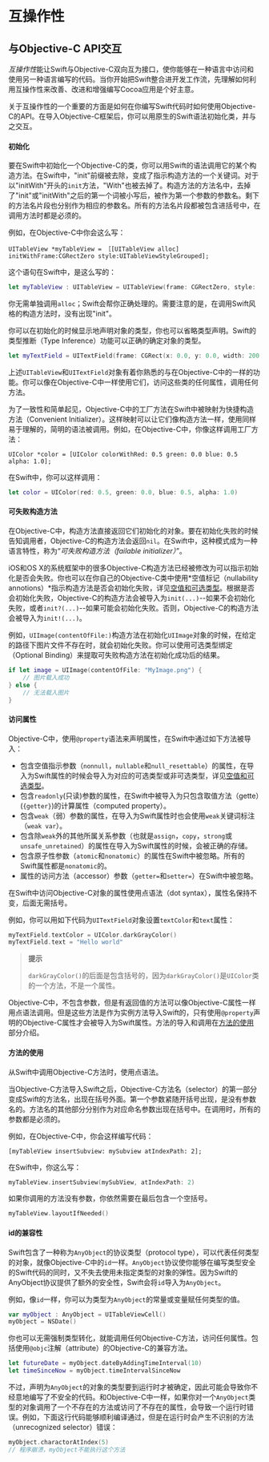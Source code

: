 互操作性
=======

与Objective-C API交互
--------------------

*互操作性*能让Swift与Objective-C双向互为接口，使你能够在一种语言中访问和使用另一种语言编写的代码。当你开始把Swift整合进开发工作流，先理解如何利用互操作性来改善、改进和增强编写Cocoa应用是个好主意。

关于互操作性的一个重要的方面是如何在你编写Swift代码时如何使用Objective-C的API。在导入Objective-C框架后，你可以用原生的Swift语法初始化类，并与之交互。

#### 初始化

要在Swift中初始化一个Objective-C的类，你可以用Swift的语法调用它的某个构造方法。在Swift中，"init"前缀被去除，变成了指示构造方法的一个关键词。对于以"initWith"开头的`init`方法，"With"也被去掉了。构造方法的方法名中，去掉了"init"或"initWith"之后的第一个词被小写后，被作为第一个参数的参数名。剩下的方法名片段也分别作为相应的参数名。所有的方法名片段都被包含进括号中，在调用方法时都是必须的。

例如，在Objective-C中你会这么写：

``` objc
UITableView *myTableView = ［[UITableView alloc] initWithFrame:CGRectZero style:UITableViewStyleGrouped];
```

这个语句在Swift中，是这么写的：

``` swift
let myTableView : UITableView = UITableView(frame: CGRectZero, style: .Grouped)
```

你无需单独调用`alloc`；Swift会帮你正确处理的。需要注意的是，在调用Swift风格的构造方法时，没有出现"init"。

你可以在初始化的时候显示地声明对象的类型，你也可以省略类型声明。Swift的类型推断（Type Inference）功能可以正确的确定对象的类型。

``` swift
let myTextField = UITextField(frame: CGRect(x: 0.0, y: 0.0, width: 200.0, height: 40.0))
```

上述`UITableView`和`UITextField`对象有着你熟悉的与在Objective-C中的一样的功能。你可以像在Objective-C中一样使用它们，访问这些类的任何属性，调用任何方法。

为了一致性和简单起见，Objective-C中的工厂方法在Swift中被映射为快捷构造方法（Convenient Initializer）。这样映射可以让它们像构造方法一样，使用同样易于理解的，简明的语法被调用。例如，在Objective-C中，你像这样调用工厂方法：

``` objc
UIColor *color = [UIColor colorWithRed: 0.5 green: 0.0 blue: 0.5 alpha: 1.0];
```

在Swift中，你可以这样调用：

``` swift
let color = UIColor(red: 0.5, green: 0.0, blue: 0.5, alpha: 1.0)
```

#### 可失败构造方法

在Objective-C中，构造方法直接返回它们初始化的对象。要在初始化失败的时候告知调用者，Objective-C的构造方法会返回`nil`。在Swift中，这种模式成为一种语言特性，称为“*可失败构造方法（failable initializer）*”。

iOS和OS X的系统框架中的很多Objective-C构造方法已经被修改为可以指示初始化是否会失败。你也可以在你自己的Objective-C类中使用*空值标记（nullability annotions）*指示构造方法是否会初始化失败，详见[空值和可选类型](#空值和可选类型)。根据是否会初始化失败，Objective-C的构造方法会被导入为`init(...)`--如果不会初始化失败，或者`init?(...)`--如果可能会初始化失败。否则，Objective-C的构造方法会被导入为`init!(...)`。

例如，`UIImage(contentOfFile:)`构造方法在初始化`UIImage`对象的时候，在给定的路径下图片文件不存在时，就会初始化失败。你可以使用可选类型绑定（Optional Binding）来提取可失败构造方法在初始化成功后的结果。

``` swift
if let image = UIImage(contentOfFile: "MyImage.png") {
	// 图片载入成功
} else {
	// 无法载入图片
}
```

#### 访问属性

Objective-C中，使用`@property`语法来声明属性，在Swift中通过如下方法被导入：

- 包含空值指示参数（`nonnull`，`nullable`和`null_resettable`）的属性，在导入为Swift属性的时候会导入为对应的可选类型或非可选类型，详见[空值和可选类型](#空值和可选类型)。
- 包含`readonly`(只读)参数的属性，在Swift中被导入为只包含取值方法（gette）(`{getter}`)的计算属性（computed property）。
- 包含`weak`（弱）参数的属性，在导入为Swift属性时也会使用`weak`关键词标注（`weak var`）。
- 包含除`weak`外的其他所属关系参数（也就是`assign`，`copy`，`strong`或`unsafe_unretained`）的属性在导入为Swift属性的时候，会被正确的存储。
- 包含原子性参数（`atomic`和`nonatomic`）的属性在Swift中被忽略。所有的Swift属性都是`nonatomic`的。
- 属性的访问方法（accessor）参数（`getter=`和`setter=`）在Swift中被忽略。

在Swift中访问Objective-C对象的属性使用点语法（dot syntax），属性名保持不变，后面无需括号。

例如，你可以用如下代码为`UITextField`对象设置`textColor`和`text`属性：

``` swift
myTextField.textColor = UIColor.darkGrayColor()
myTextField.text = "Hello world"
```

> **提示**
>
> `darkGrayColor()`的后面是包含括号的，因为`darkGrayColor()`是`UIColor`类的一个方法，不是一个属性。

Objective-C中，不包含参数，但是有返回值的方法可以像Objective-C属性一样用点语法调用。但是这些方法是作为实例方法导入Swift的，只有使用`@property`声明的Objective-C属性才会被导入为Swift属性。方法的导入和调用在[方法的使用](#方法的使用)部分介绍。

#### 方法的使用

从Swift中调用Objective-C方法时，使用点语法。

当Objective-C方法导入Swift之后，Objective-C方法名（selector）的第一部分变成Swift的方法名，出现在括号外面。第一个参数紧随开括号出现，是没有参数名的。方法名的其他部分分别作为对应命名参数出现在括号中。在调用时，所有的参数都是必须的。

例如，在Objective-C中，你会这样编写代码：

``` objc
[myTableView insertSubview: mySubview atIndexPath: 2];
```

在Swift中，你这么写：

``` swift
myTableView.insertSubview(mySubView, atIndexPath: 2)
```

如果你调用的方法没有参数，你依然需要在最后包含一个空括号。

``` swift
myTableView.layoutIfNeeded()
```

#### id的兼容性

Swift包含了一种称为`AnyObject`的协议类型（protocol type），可以代表任何类型的对象，就像Objective-C中的`id`一样。`AnyObject`协议使你能够在编写类型安全的Swift代码的同时，又不失去使用未指定类型的对象的弹性。因为Swift的AnyObject协议提供了额外的安全性，Swift会将`id`导入为`AnyObject`。

例如，像`id`一样，你可以为类型为`AnyObject`的常量或变量赋任何类型的值。

``` swift
var myObject : AnyObject = UITableViewCell()
myObject = NSDate()
```

你也可以无需强制类型转化，就能调用任何Objective-C方法，访问任何属性。包括使用`@objc`注解（attribute）的Objective-C的兼容方法。

``` swift
let futureDate = myObject.dateByAddingTimeInterval(10)
let timeSinceNow = myObject.timeIntervalSinceNow
```

不过，声明为`AnyObject`的对象的类型要到运行时才被确定，因此可能会导致你不经意地编写了不安全的代码。和Objective-C中一样，如果你对一个`AnyObject`类型的对象调用了一个不存在的方法或访问了不存在的属性，会导致一个运行时错误。例如，下面这行代码能够顺利编译通过，但是在运行时会产生不识别的方法（unrecognized selector）错误：

``` swift
myObject.charactorAtIndex(5)
// 程序崩溃，myObject不能执行这个方法
```
